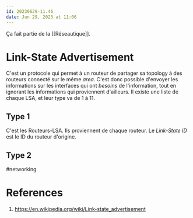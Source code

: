 ```yaml
---
id: 20230629-11.46
date: Jun 29, 2023 at 11:06
---
```


Ça fait partie de la [[Réseautique]].

# Link-State Advertisement

C'est un protocole qui permet à un routeur de partager sa topology à des routeurs connecté sur le même *area*. C'est donc possible d'envoyer les informations sur les interfaces qui ont *besoins* de l'information, tout en ignorant les informations qui proviennent d'ailleurs. Il existe une liste de chaque LSA, et leur type va de 1 à 11.

## Type 1

C'est les Routeurs-LSA. Ils proviennent de chaque routeur. Le *Link-State ID* est le ID du routeur d'origine.

## Type 2

#networking 

# References
1. https://en.wikipedia.org/wiki/Link-state_advertisement